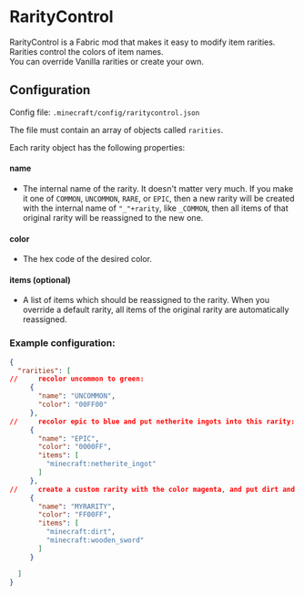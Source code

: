 # RarityControl
RarityControl is a Fabric mod that makes it easy to modify item rarities.<br>
Rarities control the colors of item names.<br>
You can override Vanilla rarities or create your own.

## Configuration
Config file: `.minecraft/config/raritycontrol.json`

The file must contain an array of objects called `rarities`.

Each rarity object has the following properties:

#### name
- The internal name of the rarity. It doesn't matter very much.
        If you make it one of `COMMON`, `UNCOMMON`, `RARE`, or `EPIC`, then a new rarity will be created
        with the internal name of `"_"+rarity`, like `_COMMON`, then all items of that original rarity
        will be reassigned to the new one.

#### color
- The hex code of the desired color.

#### items  (optional)
- A list of items which should be reassigned to the rarity.
        When you override a default rarity, all items of the original rarity are automatically reassigned.


### Example configuration:
```json
{
  "rarities": [
//     recolor uncommon to green:
     {
       "name": "UNCOMMON",
       "color": "00FF00"
     },
//     recolor epic to blue and put netherite ingots into this rarity:
     {
       "name": "EPIC",
       "color": "0000FF",
       "items": [
         "minecraft:netherite_ingot"
       ]
     },
//     create a custom rarity with the color magenta, and put dirt and wooden swords into this rarity:
     {
       "name": "MYRARITY",
       "color": "FF00FF",
       "items": [
         "minecraft:dirt",
         "minecraft:wooden_sword"
       ]
     }

  ]
}
```

